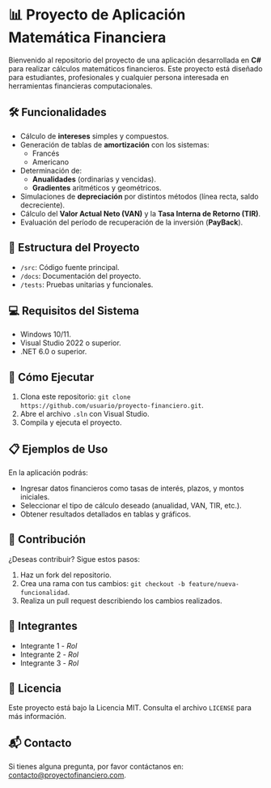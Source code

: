 <!DOCTYPE html>
<html>
<head>
    <meta charset="UTF-8">
    <title>Proyecto Matemática Financiera</title>
</head>
<body>

<h1>📊 Proyecto de Aplicación Matemática Financiera</h1>

<p>Bienvenido al repositorio del proyecto de una aplicación desarrollada en <strong>C#</strong> para realizar cálculos matemáticos financieros. Este proyecto está diseñado para estudiantes, profesionales y cualquier persona interesada en herramientas financieras computacionales.</p>

<h2>🛠 Funcionalidades</h2>
<ul>
    <li>Cálculo de <strong>intereses</strong> simples y compuestos.</li>
    <li>Generación de tablas de <strong>amortización</strong> con los sistemas:
        <ul>
            <li>Francés</li>
            <li>Americano</li>
        </ul>
    </li>
    <li>Determinación de:
        <ul>
            <li><strong>Anualidades</strong> (ordinarias y vencidas).</li>
            <li><strong>Gradientes</strong> aritméticos y geométricos.</li>
        </ul>
    </li>
    <li>Simulaciones de <strong>depreciación</strong> por distintos métodos (línea recta, saldo decreciente).</li>
    <li>Cálculo del <strong>Valor Actual Neto (VAN)</strong> y la <strong>Tasa Interna de Retorno (TIR)</strong>.</li>
    <li>Evaluación del período de recuperación de la inversión (<strong>PayBack</strong>).</li>
</ul>

<h2>📂 Estructura del Proyecto</h2>
<ul>
    <li><code>/src</code>: Código fuente principal.</li>
    <li><code>/docs</code>: Documentación del proyecto.</li>
    <li><code>/tests</code>: Pruebas unitarias y funcionales.</li>
</ul>

<h2>💻 Requisitos del Sistema</h2>
<ul>
    <li>Windows 10/11.</li>
    <li>Visual Studio 2022 o superior.</li>
    <li>.NET 6.0 o superior.</li>
</ul>

<h2>🚀 Cómo Ejecutar</h2>
<ol>
    <li>Clona este repositorio: <code>git clone https://github.com/usuario/proyecto-financiero.git</code>.</li>
    <li>Abre el archivo <code>.sln</code> con Visual Studio.</li>
    <li>Compila y ejecuta el proyecto.</li>
</ol>

<h2>📋 Ejemplos de Uso</h2>
<p>En la aplicación podrás:</p>
<ul>
    <li>Ingresar datos financieros como tasas de interés, plazos, y montos iniciales.</li>
    <li>Seleccionar el tipo de cálculo deseado (anualidad, VAN, TIR, etc.).</li>
    <li>Obtener resultados detallados en tablas y gráficos.</li>
</ul>

<h2>🤝 Contribución</h2>
<p>¿Deseas contribuir? Sigue estos pasos:</p>
<ol>
    <li>Haz un fork del repositorio.</li>
    <li>Crea una rama con tus cambios: <code>git checkout -b feature/nueva-funcionalidad</code>.</li>
    <li>Realiza un pull request describiendo los cambios realizados.</li>
</ol>

<h2>👥 Integrantes</h2>
<ul>
    <li>Integrante 1 - <em>Rol</em></li>
    <li>Integrante 2 - <em>Rol</em></li>
    <li>Integrante 3 - <em>Rol</em></li>
    <!-- Agregar más integrantes según corresponda -->
</ul>

<h2>📄 Licencia</h2>
<p>Este proyecto está bajo la Licencia MIT. Consulta el archivo <code>LICENSE</code> para más información.</p>

<h2>📬 Contacto</h2>
<p>Si tienes alguna pregunta, por favor contáctanos en: <a href="mailto:contacto@proyectofinanciero.com">contacto@proyectofinanciero.com</a>.</p>

</body>
</html>

